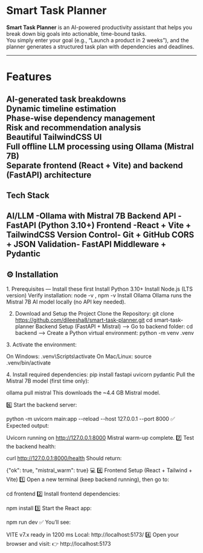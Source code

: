 #  Smart Task Planner

**Smart Task Planner** is an AI-powered productivity assistant that helps you break down big goals into actionable, time-bound tasks.  
You simply enter your goal (e.g., “Launch a product in 2 weeks”), and the planner generates a structured task plan with dependencies and deadlines.

---
# Features

<smart> AI-generated task breakdowns</smart><BR>
<smart> Dynamic timeline estimation</smart><br>
 <smart>Phase-wise dependency management</smart><br>
 <smart>Risk and recommendation analysis</smart><br>
<smart> Beautiful TailwindCSS UI</smart><br>
<smart> Full offline LLM processing using Ollama (Mistral 7B)</smart><br>
 <smart>Separate frontend (React + Vite) and backend (FastAPI) architecture</smart><br>
---

## Tech Stack
 AI/LLM	-Ollama with Mistral 7B
 Backend API	-FastAPI (Python 3.10+)
 Frontend	-React + Vite + TailwindCSS
 Version Control-	Git + GitHub
 CORS + JSON Validation-	FastAPI Middleware + Pydantic
---
## ⚙️ Installation
 1️. Prerequisites — Install these first
    Install Python 3.10+
    Install Node.js (LTS version)
       Verify installation: node -v , npm -v
    Install Ollama
      Ollama runs the Mistral 7B AI model locally (no API key needed).

  2.  Download and Setup the Project
    Clone the Repository:
      git clone https://github.com/dileesha8/smart-task-planner.git
    cd smart-task-planner
    Backend Setup (FastAPI + Mistral)
--> Go to backend folder:
     cd backend
--> Create a Python virtual environment:
     python -m venv .venv

  3️. Activate the environment:

On Windows: .venv\Scripts\activate
On Mac/Linux: source .venv/bin/activate

  4️. Install required dependencies:
pip install fastapi uvicorn pydantic
Pull the Mistral 7B model (first time only):

ollama pull mistral
This downloads the ~4.4 GB Mistral model.

6️⃣ Start the backend server:

python -m uvicorn main:app --reload --host 127.0.0.1 --port 8000
✅ Expected output:

Uvicorn running on http://127.0.0.1:8000
Mistral warm-up complete.
7️⃣ Test the backend health:

curl http://127.0.0.1:8000/health
Should return:

{"ok": true, "mistral_warm": true}
💻 4️⃣ Frontend Setup (React + Tailwind + Vite)
1️⃣ Open a new terminal (keep backend running), then go to:

cd frontend
2️⃣ Install frontend dependencies:

npm install
3️⃣ Start the React app:

npm run dev
✅ You’ll see:

VITE v7.x  ready in 1200 ms
Local: http://localhost:5173/
4️⃣ Open your browser and visit:
👉 http://localhost:5173



